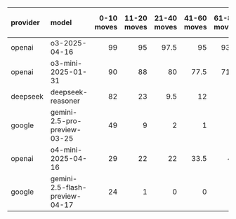 | provider   | model                          |   0-10 moves |   11-20 moves |   21-40 moves |   41-60 moves |   61-80 moves |   81-100 moves |
|:-----------|:-------------------------------|-------------:|--------------:|--------------:|--------------:|--------------:|---------------:|
| openai     | o3-2025-04-16                  |           99 |            95 |          97.5 |          95   |          93.2 |           97.5 |
| openai     | o3-mini-2025-01-31             |           90 |            88 |          80   |          77.5 |          71.5 |           59.5 |
| deepseek   | deepseek-reasoner              |           82 |            23 |           9.5 |          12   |           8   |           13.5 |
| google     | gemini-2.5-pro-preview-03-25   |           49 |             9 |           2   |           1   |           0   |            0   |
| openai     | o4-mini-2025-04-16             |           29 |            22 |          22   |          33.5 |          43   |           49.5 |
| google     | gemini-2.5-flash-preview-04-17 |           24 |             1 |           0   |           0   |           0   |            0   |